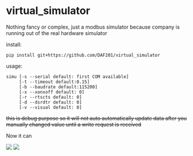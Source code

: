 # virtual_simulator

Nothing fancy or complex, just a modbus simulator because company is running out of the real hardware simulator

install:

```shell
pip install git+https://github.com/DAF201/virtual_simulator
```

usage:

```shell
simu [-s --serial default: first COM available] 
     [-t --timeout default:0.15] 
     [-b --baudrate default:115200]
     [-x --xonxoff default: 0]
     [-r --rtscts default: 0]
     [-d --dsrdtr default: 0]
     [-v --visual default: 0]
```

~~this is debug purpose so it will not auto automatically update data after you manually changed value until a write request is received~~

Now it can

![](https://github.com/DAF201/virtual_simulator/blob/main/images/D0EFDD72-7736-4F98-911D-A29A7BC1CAE2.jpg)
![](https://github.com/DAF201/virtual_simulator/blob/main/images/Screenshot%20(126).png)
